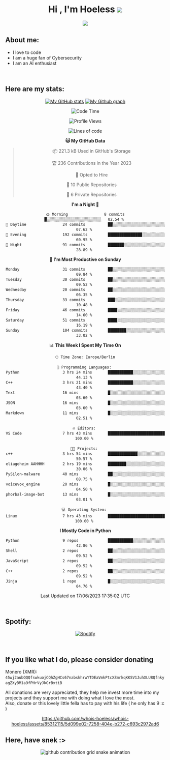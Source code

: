 <h1 align="center">Hi , I'm Hoeless <img src="https://media.giphy.com/media/hvRJCLFzcasrR4ia7z/giphy.gif" width="35"></h1>
<p align="center">
  <a href="https://github.com/whois-hoeless"><img src="https://readme-typing-svg.demolab.com?font=Roboto+Mono&weight=300&size=28&duration=4000&pause=100&color=C109F7&center=true&vCenter=true&width=580&height=127&lines=I'm+a+programmer;I'm+an+AI+enthusiast;I'm+a+big+fan+of+Neural+Networks;I'm+interested+in+Computer+Science;I+love+Cybersecurity;By+the+way+I+use+Arch+%F0%9F%92%80"></a>
</p>

## About me:

- I love to code
- I am a huge fan of Cybersecurity
- I am an AI enthusiast

<br>

## Here are my stats:

<div align="center">
    
 [![My GitHub stats](https://github-readme-stats.vercel.app/api?username=whois-hoeless&count_private=true&show_icons=true&theme=radical)](https://github.com/whois-hoeless)
 [![My Github graph](http://github-profile-summary-cards.vercel.app/api/cards/profile-details?username=whois-hoeless&theme=radical)](https://github.com/whois-hoeless)

<!--START_SECTION:waka-->
![Code Time](http://img.shields.io/badge/Code%20Time-40%20hrs%2031%20mins-blue)

![Profile Views](http://img.shields.io/badge/Profile%20Views-11-blue)

![Lines of code](https://img.shields.io/badge/From%20Hello%20World%20I%27ve%20Written-27.0%20thousand%20lines%20of%20code-blue)

**🐱 My GitHub Data** 

> 📦 221.3 kB Used in GitHub's Storage 
 > 
> 🏆 236 Contributions in the Year 2023
 > 
> 💼 Opted to Hire
 > 
> 📜 10 Public Repositories 
 > 
> 🔑 6 Private Repositories 
 > 
**I'm a Night 🦉** 

```text
🌞 Morning                8 commits           █░░░░░░░░░░░░░░░░░░░░░░░░   02.54 % 
🌆 Daytime                24 commits          ██░░░░░░░░░░░░░░░░░░░░░░░   07.62 % 
🌃 Evening                192 commits         ███████████████░░░░░░░░░░   60.95 % 
🌙 Night                  91 commits          ███████░░░░░░░░░░░░░░░░░░   28.89 % 
```
📅 **I'm Most Productive on Sunday** 

```text
Monday                   31 commits          ██░░░░░░░░░░░░░░░░░░░░░░░   09.84 % 
Tuesday                  30 commits          ██░░░░░░░░░░░░░░░░░░░░░░░   09.52 % 
Wednesday                20 commits          ██░░░░░░░░░░░░░░░░░░░░░░░   06.35 % 
Thursday                 33 commits          ███░░░░░░░░░░░░░░░░░░░░░░   10.48 % 
Friday                   46 commits          ████░░░░░░░░░░░░░░░░░░░░░   14.60 % 
Saturday                 51 commits          ████░░░░░░░░░░░░░░░░░░░░░   16.19 % 
Sunday                   104 commits         ████████░░░░░░░░░░░░░░░░░   33.02 % 
```


📊 **This Week I Spent My Time On** 

```text
🕑︎ Time Zone: Europe/Berlin

💬 Programming Languages: 
Python                   3 hrs 24 mins       ███████████░░░░░░░░░░░░░░   44.13 % 
C++                      3 hrs 21 mins       ███████████░░░░░░░░░░░░░░   43.40 % 
Text                     16 mins             █░░░░░░░░░░░░░░░░░░░░░░░░   03.60 % 
JSON                     16 mins             █░░░░░░░░░░░░░░░░░░░░░░░░   03.60 % 
Markdown                 11 mins             █░░░░░░░░░░░░░░░░░░░░░░░░   02.51 % 

🔥 Editors: 
VS Code                  7 hrs 43 mins       █████████████████████████   100.00 % 

🐱‍💻 Projects: 
c++                      3 hrs 54 mins       █████████████░░░░░░░░░░░░   50.57 % 
eliageheim AAHHHH        2 hrs 19 mins       ████████░░░░░░░░░░░░░░░░░   30.06 % 
PySilon-malware          40 mins             ██░░░░░░░░░░░░░░░░░░░░░░░   08.75 % 
voicevox_engine          20 mins             █░░░░░░░░░░░░░░░░░░░░░░░░   04.50 % 
phorbal-image-bot        13 mins             █░░░░░░░░░░░░░░░░░░░░░░░░   03.01 % 

💻 Operating System: 
Linux                    7 hrs 43 mins       █████████████████████████   100.00 % 
```

**I Mostly Code in Python** 

```text
Python                   9 repos             ███████████░░░░░░░░░░░░░░   42.86 % 
Shell                    2 repos             ██░░░░░░░░░░░░░░░░░░░░░░░   09.52 % 
JavaScript               2 repos             ██░░░░░░░░░░░░░░░░░░░░░░░   09.52 % 
C++                      2 repos             ██░░░░░░░░░░░░░░░░░░░░░░░   09.52 % 
Jinja                    1 repo              █░░░░░░░░░░░░░░░░░░░░░░░░   04.76 % 
```




 Last Updated on 17/06/2023 17:35:02 UTC
<!--END_SECTION:waka-->
</div>
<br>

## Spotify:

<div align="center">

[![Spotify](https://whois-hoeless.vercel.app/api/spotify?background_color=0d1117&border_color=090d13)](https://open.spotify.com/user/heanchenhorst)
</div>

<br>

## If you like what I do, please consider donating

Monero (XMR): ```45wj2aubQQQfswkuojCQhZgHCs67nabskhrwYTDEaVmkPtcXZmrkqKKSV1JuhXLU8QfnkyagZXyBM1a9fPHrVyJkGrBxtiB```

All donations are very appreciated, they help me invest more time into my projects and they support me with doing what I love the most.  
Also, donate or this lovely little fella has to pay with his life (  he only has 9 :c  )

<div align="center">


https://github.com/whois-hoeless/whois-hoeless/assets/85312115/5d099e02-7258-404e-b272-c693c2972ad6


</div>

## Here, have snek :>
<div align="center">
<picture>
  <source media="(prefers-color-scheme: dark)" srcset="https://raw.githubusercontent.com/whois-hoeless/whois-hoeless/output/github-contribution-grid-snake-dark.svg">
  <source media="(prefers-color-scheme: light)" srcset="https://raw.githubusercontent.com/whois-hoeless/whois-hoeless/output/github-contribution-grid-snake.svg">
  <img alt="github contribution grid snake animation" src="https://raw.githubusercontent.com/whois-hoeless/whois-hoeless/output/github-contribution-grid-snake.svg">
</div>
